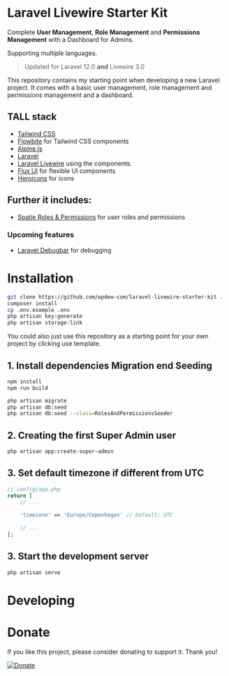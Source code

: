 # Laravel Livewire Starter Kit

Complete **User Management**, **Role Management** and **Permissions Management** with a Dashboard for Admins.

Supporting multiple languages.

> Updated for Laravel 12.0 **and** Livewire 3.0

This repository contains my starting point when developing a new Laravel project.
It comes with a basic user management, role management and permissions management and a dashboard.

## TALL stack

- [Tailwind CSS](https://tailwindcss.com)
- [Flowbite](https://flowbite.com) for Tailwind CSS components
- [Alpine.js](https://alpinejs.dev)
- [Laravel](https://laravel.com)
- [Laravel Livewire](https://livewire.laravel.com) using the components.
- [Flux UI](https://fluxui.dev) for flexible UI components
- [Heroicons](https://heroicons.com) for icons

## Further it includes:

- [Spatie Roles & Permissions](https://spatie.be/docs/laravel-permission/v5/introduction) for user roles and permissions


### Upcoming features

- [Laravel Debugbar](https://github.com/barryvdh/laravel-debugbar) for debugging


# Installation

```bash
git clone https://github.com/wpdew-com/laravel-livewire-starter-kit .
composer install
cp .env.example .env
php artisan key:generate
php artisan storage:link
```

You could also just use this repository as a starting point for your own project by clicking use template.

## 1. Install dependencies Migration end Seeding

```bash
npm install
npm run build

php artisan migrate
php artisan db:seed
php artisan db:seed --class=RolesAndPermissionsSeeder
```


## 2. Creating the first Super Admin user

```bash
php artisan app:create-super-admin
```

## 3. Set default timezone if different from UTC

```php
// config/app.php
return [
    // ...
    
    'timezone' => 'Europe/Copenhagen' // Default: UTC
    
    // ...
];
```

## 3. Start the development server

```bash
php artisan serve
```

# Developing


# Donate
If you like this project, please consider donating to support it. Thank you!

[![Donate](https://img.shields.io/badge/Donate-MonoBank-green.svg)](/Users/aleks/Downloads/TEMP/livewire/liveware)
